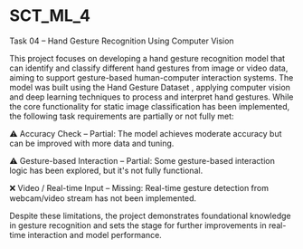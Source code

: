 # SCT_ML_4

Task 04 – Hand Gesture Recognition Using Computer Vision

This project focuses on developing a hand gesture recognition model that can identify and classify different hand gestures from image or video data, aiming to support gesture-based human-computer interaction systems. The model was built using the Hand Gesture Dataset
, applying computer vision and deep learning techniques to process and interpret hand gestures.
While the core functionality for static image classification has been implemented, the following task requirements are partially or not fully met:

⚠ Accuracy Check – Partial: The model achieves moderate accuracy but can be improved with more data and tuning.

⚠ Gesture-based Interaction – Partial: Some gesture-based interaction logic has been explored, but it's not fully functional.

❌ Video / Real-time Input – Missing: Real-time gesture detection from webcam/video stream has not been implemented.

Despite these limitations, the project demonstrates foundational knowledge in gesture recognition and sets the stage for further improvements in real-time interaction and model performance.
